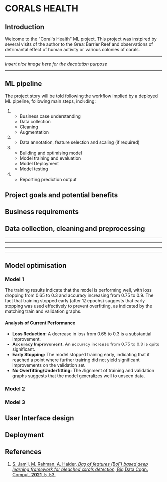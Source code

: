 # CORALS HEALTH

## Introduction
Welcome to the "Coral's Health" ML project. This project was instpired by several visits of the author to the Great Barrier Reef and observations of detrimantal effect of human activity on various colonies of corals.<br>
<hr>
<em>Insert nice image here for the decotation purpose</em>


<hr>

## ML pipeline
The project story will be told following the workflow implied by a deployed ML pipeline, following main steps, including:
1. * Business case understanding
   * Data collection
   * Cleaning
   * Augmentation  
2. * Data annotation, feature selection and scaling (if required)
3. * Building and optimising model
   * Model training and evaluation
   * Model Deployment
   * Model testing
4. * Reporting prediction output

## Project goals and potential benefits

## Business requirements

## Data collection, cleaning and preprocessing




<hr>
<hr>
<hr>
<hr>


## Model optimisation

### Model 1
The training results indicate that the model is performing well, with loss dropping from 0.65 to 0.3 and accuracy increasing from 0.75 to 0.9. The fact that training stopped early (after 12 epochs) suggests that early stopping was used effectively to prevent overfitting, as indicated by the matching train and validation graphs.
#### Analysis of Current Performance
* **Loss Reduction:** A decrease in loss from 0.65 to 0.3 is a substantial improvement.
* **Accuracy Improvement:** An accuracy increase from 0.75 to 0.9 is quite significant.
* **Early Stopping:** The model stopped training early, indicating that it reached a point where further training did not yield significant improvements on the validation set.
* **No Overfitting/Underfitting:** The alignment of training and validation graphs suggests that the model generalizes well to unseen data.

### Model 2



### Model 3


## User Interface design

## Deployment

## References
1. [S. Jamil, M. Rahman, A. Haider, <em>Bag of features (BoF) based deep learning framework for bleached corals detection</em>, Big Data Cogn. Comput. <b>2021</b>, 5, 53.](https://www.mdpi.com/2504-2289/5/4/53)
